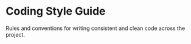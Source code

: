 # Coding Style Guide

Rules and conventions for writing consistent and clean code across the project.

